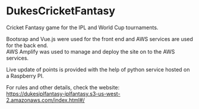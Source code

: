 # DukesCricketFantasy
Cricket Fantasy game for the IPL and World Cup tournaments.

Bootsrap and Vue.js were used for the front end and AWS services are used for the back end. <br/>AWS Amplify
was used to manage and deploy the site on to the AWS services. <br/>

Live update of points is provided with the help of python service hosted on a Raspberry PI.

For rules and other details, check the website: <br/>
https://dukesiplfantasy-iplfantasy.s3-us-west-2.amazonaws.com/index.html#/
